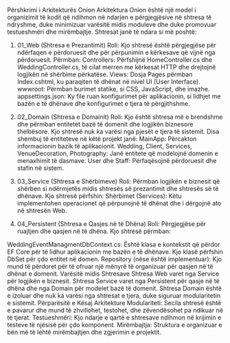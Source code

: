 Përshkrimi i Arkitekturës Onion
Arkitektura Onion është një model i organizimit të kodit që ndihmon në ndarjen e përgjegjësive në shtresa të ndryshme, duke minimizuar varësitë midis moduleve dhe duke promovuar testueshmëri dhe mirëmbajtje. Shtresat janë të ndara si më poshtë:

1. 01_Web (Shtresa e Prezantimit)
Roli: Kjo shtresë është përgjegjëse për ndërfaqen e përdoruesit dhe për përpunimin e kërkesave që vijnë nga përdoruesit. Përmban:
Controllers: Përfshijnë HomeController.cs dhe WeddingController.cs, të cilat merren me kërkesat HTTP dhe drejtojnë logjikën në shërbime përkatëse.
Views: Dosja Pages përmban Index.cshtml, ku paraqiten të dhënat në nivel UI (User Interface).
wwwroot: Përmban burimet statike, si CSS, JavaScript, dhe imazhe.
appsettings.json: Ky file ruan konfigurimet për aplikacionin, si lidhjet me bazën e të dhënave dhe konfigurimet e tjera të përgjithshme.


2. 02_Domain (Shtresa e Domainit)
Roli: Kjo është shtresa më e brendshme dhe përmban entitetet bazë të domenit dhe logjikën biznesore thelbësore. Kjo shtresë nuk ka varësi nga pjesët e tjera të sistemit. Disa shembuj të entiteteve në këtë projekt janë:
MainApp: Përcakton informacionin bazik të aplikacionit.
Wedding, Client, Services, VenueDecoration, Photography: Janë entitete që modelojnë domenin e menaxhimit të dasmave.
User dhe Staff: Përfaqësojnë përdoruesit dhe stafin në sistem.


3. 03_Service (Shtresa e Shërbimeve)
Roli: Përmban logjikën e biznesit që shërben si ndërmjetës midis shtresës së prezantimit dhe shtresës së të dhënave. Kjo shtresë përfshin:
Shërbimet (Services): Këtu implementohen operacionet që përpunojnë të dhënat dhe i dërgojnë ato në shtresën Web.


4. 04_Persistent (Shtresa e Qasjes në të Dhëna)
Roli: Përgjegjëse për ruajtjen dhe qasjen në të dhëna. Kjo shtresë përmban:

WeddingEventManagmentDbContext.cs: Është klasa e kontekstit që përdor EF Core për të lidhur aplikacionin me bazën e të dhënave. Kjo klasë përfshin DbSet për çdo entitet në domen.
Repository (nëse është implementuar): Kjo mund të përdoret për të ofruar një mënyrë të organizuar për qasjen në të dhënat e domenit.
Varësitë midis Shtresave
Shtresa Web varet nga Service për logjikën e biznesit.
Shtresa Service varet nga Persistent për qasje në të dhëna dhe nga Domain për modelet bazë të domenit.
Shtresa Domain është e izoluar dhe nuk ka varësi nga shtresat e tjera, duke siguruar modularitetin e sistemit.
Përparësitë e Kësaj Arkitekture
Modulariteti: Secila shtresë është e pavarur dhe mund të zhvillohet, testohet, dhe zëvendësohet pa ndikuar në të tjerat.
Testueshmëri: Kjo ndarje e qartë e shtresave ndihmon në krijimin e testeve të njësisë për çdo komponent.
Mirëmbajtja: Struktura e organizuar e bën më të lehtë mirëmbajtjen dhe zgjerimin e projektit.
